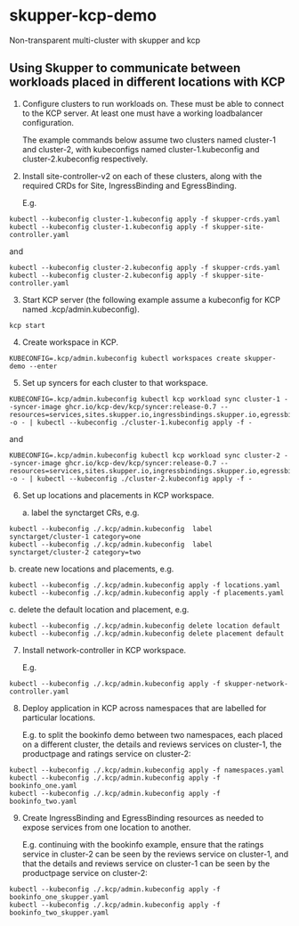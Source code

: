 # skupper-kcp-demo

Non-transparent multi-cluster with skupper and kcp

## Using Skupper to communicate between workloads placed in different locations with KCP

1. Configure clusters to run workloads on. These must be able to
   connect to the KCP server. At least one must have a working
   loadbalancer configuration.

   The example commands below assume two clusters named cluster-1 and
   cluster-2, with kubeconfigs named cluster-1.kubeconfig and
   cluster-2.kubeconfig respectively.

2. Install site-controller-v2 on each of these clusters, along with
   the required CRDs for Site, IngressBinding and EgressBinding.

   E.g.

```
kubectl --kubeconfig cluster-1.kubeconfig apply -f skupper-crds.yaml
kubectl --kubeconfig cluster-1.kubeconfig apply -f skupper-site-controller.yaml
```

   and

```
kubectl --kubeconfig cluster-2.kubeconfig apply -f skupper-crds.yaml
kubectl --kubeconfig cluster-2.kubeconfig apply -f skupper-site-controller.yaml
```

3. Start KCP server (the following example assume a kubeconfig for KCP
   named .kcp/admin.kubeconfig).

```
kcp start
```

4. Create workspace in KCP.

```
KUBECONFIG=.kcp/admin.kubeconfig kubectl workspaces create skupper-demo --enter
```

5. Set up syncers for each cluster to that workspace.

```
KUBECONFIG=.kcp/admin.kubeconfig kubectl kcp workload sync cluster-1 --syncer-image ghcr.io/kcp-dev/kcp/syncer:release-0.7 --resources=services,sites.skupper.io,ingressbindings.skupper.io,egressbindings.skupper.io -o - | kubectl --kubeconfig ./cluster-1.kubeconfig apply -f -
```

and

```
KUBECONFIG=.kcp/admin.kubeconfig kubectl kcp workload sync cluster-2 --syncer-image ghcr.io/kcp-dev/kcp/syncer:release-0.7 --resources=services,sites.skupper.io,ingressbindings.skupper.io,egressbindings.skupper.io -o - | kubectl --kubeconfig ./cluster-2.kubeconfig apply -f -
```

6. Set up locations and placements in KCP workspace.

   a. label the synctarget CRs, e.g.

```
kubectl --kubeconfig ./.kcp/admin.kubeconfig  label synctarget/cluster-1 category=one
kubectl --kubeconfig ./.kcp/admin.kubeconfig  label synctarget/cluster-2 category=two
```

   b. create new locations and placements, e.g.

```
kubectl --kubeconfig ./.kcp/admin.kubeconfig apply -f locations.yaml
kubectl --kubeconfig ./.kcp/admin.kubeconfig apply -f placements.yaml
```
   c. delete the default location and placement, e.g.

```
kubectl --kubeconfig ./.kcp/admin.kubeconfig delete location default
kubectl --kubeconfig ./.kcp/admin.kubeconfig delete placement default
```

7. Install network-controller in KCP workspace.

   E.g.
```
kubectl --kubeconfig ./.kcp/admin.kubeconfig apply -f skupper-network-controller.yaml
```

8. Deploy application in KCP across namespaces that are labelled for
   particular locations.

   E.g. to split the bookinfo demo between two namespaces, each placed
   on a different cluster, the details and reviews services on
   cluster-1, the productpage and ratings service on cluster-2:

```
kubectl --kubeconfig ./.kcp/admin.kubeconfig apply -f namespaces.yaml
kubectl --kubeconfig ./.kcp/admin.kubeconfig apply -f bookinfo_one.yaml
kubectl --kubeconfig ./.kcp/admin.kubeconfig apply -f bookinfo_two.yaml
```

9. Create IngressBinding and EgressBinding resources as needed to
   expose services from one location to another.

   E.g. continuing with the bookinfo example, ensure that the ratings
   service in cluster-2 can be seen by the reviews service on
   cluster-1, and that the details and reviews service on cluster-1
   can be seen by the productpage service on cluster-2:

```
kubectl --kubeconfig ./.kcp/admin.kubeconfig apply -f bookinfo_one_skupper.yaml
kubectl --kubeconfig ./.kcp/admin.kubeconfig apply -f bookinfo_two_skupper.yaml
```
